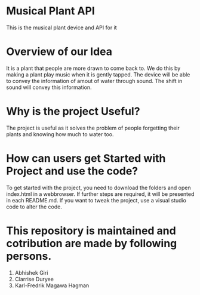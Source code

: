 # Musical Plant API
 This is the musical plant device and API for it

# Overview of our Idea
 It is a plant that people are more drawn to come back to. We do this by making a plant play music when it is gently tapped. The device will be able to convey the information of amout of water through sound. The shift in sound will convey this information.

 # Why is the project Useful?
 The project is useful as it solves the problem of people forgetting their plants and knowing how much to water too. 


 # How can users get Started with Project and use the code?
 To get started with the project, you need to download the folders and open index.html in a webbrowser. If further steps are required, it will be presented in each README.md. If you want to tweak the project, use a visual studio code to alter the code. 


 # This repository is maintained and cotribution are made by following persons. 
 1. Abhishek Giri   
 2. Clarrise Duryee
 3. Karl-Fredrik Magawa Hagman
